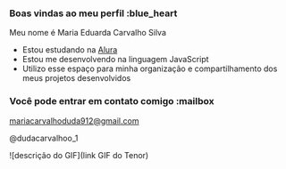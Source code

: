 ### Boas vindas ao meu perfil :blue_heart

Meu nome é Maria Eduarda Carvalho Silva 

- Estou estudando na [Alura](https://www.alura.com.br)
- Estou me desenvolvendo na linguagem JavaScript
- Utilizo esse espaço para minha organização e compartilhamento dos meus projetos desenvolvidos

### Você pode entrar em contato comigo :mailbox

mariacarvalhoduda912@gmail.com

@dudacarvalhoo_1

![descrição do GIF](link GIF do Tenor)
